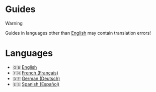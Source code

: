 # Guides

> [!WARNING]
> Guides in languages other than [English](wiki/guide/guide_en.md) may contain translation errors!

# Languages
- 🇬🇧 [English](wiki/guide/guide_en.md)
- 🇫🇷 [French (Français)](wiki/guide/guide_fr.md)
- 🇩🇪 [German (Deutsch)](wiki/guide/guide_de.md)
- 🇪🇸 [Spanish (Español)](wiki/guide/guide_es.md)
